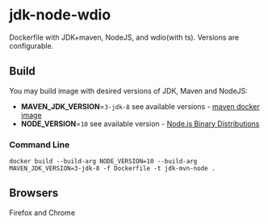 # jdk-node-wdio
Dockerfile with JDK+maven, NodeJS, and wdio(with ts). Versions are configurable.


## Build

You may build image with desired versions of JDK, Maven and NodeJS:
- **MAVEN_JDK_VERSION**=`3-jdk-8` see available versions - [maven docker image](https://hub.docker.com/_/maven/)
- **NODE_VERSION**=`10` see available version - [Node.js Binary Distributions](https://github.com/nodesource/distributions/blob/master/README.md#debinstall)

### Command Line

`docker build --build-arg NODE_VERSION=10 --build-arg MAVEN_JDK_VERSION=3-jdk-8 -f Dockerfile -t jdk-mvn-node .`

## Browsers

Firefox and Chrome

